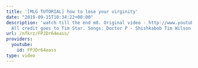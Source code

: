 ```yaml
---
title: '[MLG TUTORIAL] how to lose your virginity'
date: "2019-09-15T10:34:22+08:00"
description: 'watch till the end m8. Original video - http://www.youtube.com/watch?v=MIuZbZYQcow
  All credit goes to Tim Star. Songs: Doctor P - Shishkabob Tim Wilson - Booty Man'
url: /nfkrz/FPJDr64eass/
providers:
  youtube:
    id: FPJDr64eass
type: video
---
```

